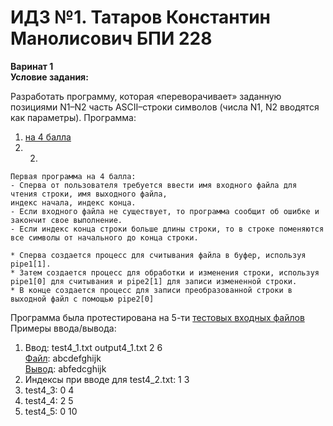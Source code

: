 # ИДЗ №1. Татаров Константин Манолисович БПИ 228
**Варинат 1\
Условие задания:**

Разработать программу, которая «переворачивает» заданную позициями N1–N2 часть ASCII–строки символов (числа N1, N2 вводятся как параметры).
Программа:
1) [на 4 балла](https://github.com/kkkkkostya/system-arch-hse/blob/2d707feacfe8a32152ce1b2fd9bb77af92330d66/idz_os_1/program4.c)
2) 2)
```
Первая программа на 4 балла:
- Сперва от пользователя требуется ввести имя входного файла для чтения строки, имя выходного файла,
индекс начала, индекс конца.
- Если входного файла не существует, то программа сообщит об ошибке и закончит свое выполнение.
- Если индекс конца строки больше длины строки, то в строке поменяются все символы от начального до конца строки.

* Сперва создается процесс для считывания файла в буфер, используя pipe1[1].
* Затем создается процесс для обработки и изменения строки, используя pipe1[0] для считывания и pipe2[1] для записи измененной строки.
* В конце создается процесс для записи преобразованной строки в выходной файл с помощью pipe2[0]
```

Программа была протестирована на 5-ти [тестовых входных файлов](https://github.com/kkkkkostya/system-arch-hse/tree/c78ce982f0bd5ca6f64ac6308751412f34d99c49/idz_os_1/tests4)
Примеры ввода/вывода:
1) Ввод: test4_1.txt output4_1.txt 2 6\
   [Файл](https://github.com/kkkkkostya/system-arch-hse/blob/c78ce982f0bd5ca6f64ac6308751412f34d99c49/idz_os_1/tests4/test4_1.txt): abcdefghijk\
   [Вывод](https://github.com/kkkkkostya/system-arch-hse/blob/c78ce982f0bd5ca6f64ac6308751412f34d99c49/idz_os_1/tests4/output4_1.txt): abfedcghijk
2) Индексы при вводе для test4_2.txt: 1 3
3) test4_3: 0 4
4) test4_4: 2 5
5) test4_5: 0 10 
